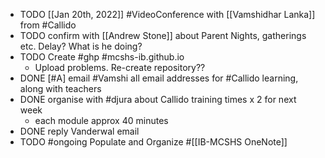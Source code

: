 - TODO [[Jan 20th, 2022]] #VideoConference with [[Vamshidhar Lanka]] from #Callido
- TODO confirm with [[Andrew Stone]] about Parent Nights, gatherings etc. Delay? What is he doing?
- TODO Create #ghp #mcshs-ib.github.io
	- Upload problems. Re-create repository??
- DONE [#A] email #Vamshi all email addresses for #Callido learning, along with teachers
- DONE organise with #djura about Callido training times x 2 for next week
	- each module approx 40 minutes
- DONE reply Vanderwal email
- TODO #ongoing Populate and Organize #[[IB-MCSHS OneNote]]